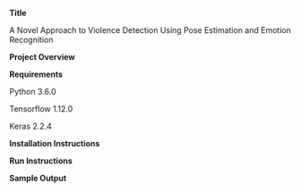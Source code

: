 **Title**

A Novel Approach to Violence Detection Using Pose Estimation and Emotion Recognition

**Project Overview**

**Requirements**

Python 3.6.0

Tensorflow 1.12.0

Keras 2.2.4

**Installation Instructions**

**Run Instructions**

**Sample Output**

